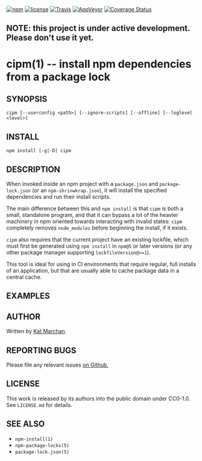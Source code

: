 [![npm](https://img.shields.io/npm/v/cipm.svg)](https://npm.im/cipm) [![license](https://img.shields.io/npm/l/cipm.svg)](https://npm.im/cipm) [![Travis](https://img.shields.io/travis/zkat/cipm.svg)](https://travis-ci.org/zkat/cipm) [![AppVeyor](https://ci.appveyor.com/api/projects/status/github/zkat/cipm?svg=true)](https://ci.appveyor.com/project/zkat/cipm) [![Coverage Status](https://coveralls.io/repos/github/zkat/cipm/badge.svg?branch=latest)](https://coveralls.io/github/zkat/cipm?branch=latest)

## NOTE: this project is under active development. Please don't use it yet.

# cipm(1) -- install npm dependencies from a package lock

## SYNOPSIS

`cipm [--userconfig <path>] [--ignore-scripts] [--offline] [--loglevel <level>]`

## INSTALL

`npm install [-g|-D] cipm`

## DESCRIPTION

When invoked inside an npm project with a `package.json` and `package-lock.json` (or an `npm-shrinwkrap.json`), it will install the specified dependencies and run their install scripts.

The main difference between this and `npm install` is that `cipm` is both a small, standalone program, and that it can bypass a lot of the heavier machinery in npm oriented towards interacting with invalid states: `cipm` completely removes `node_modules` before beginning the install, if it exists.

`cipm` also requires that the current project have an existing lockfile, which must first be generated using `npm install` in `npm@5` or later versions (or any other package manager supporting `lockfileVersion@>=1`).

This tool is ideal for using in CI environments that require regular, full installs of an application, but that are usually able to cache package data in a central cache.

## EXAMPLES

## AUTHOR

Written by [Kat Marchan](https://github.com/zkat).

## REPORTING BUGS

Please file any relevant issues [on Github.](https://github.com/zkat/cipm)

## LICENSE

This work is released by its authors into the public domain under CC0-1.0. See `LICENSE.md` for details.

## SEE ALSO

* `npm-install(1)`
* `npm-package-locks(5)`
* `package-lock.json(5)`
